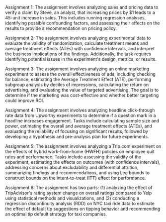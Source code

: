 Assignment 1: The assignment involves analyzing sales and pricing data to verify a claim by Steve, an analyst, that increasing prices by $1 leads to a 45-unit increase in sales. This includes running regression analyses, identifying possible confounding factors, and assessing their effects on the results to provide a recommendation on pricing policy.

Assignment 2: The assignment involves analyzing experimental data to evaluate the validity of randomization, calculate treatment means and average treatment effects (ATEs) with confidence intervals, and interpret the business implications of the findings. Additionally, the task requires identifying potential issues in the experiment's design, metrics, or results.

Assignment 3: The assignment involves analyzing an online marketing experiment to assess the overall effectiveness of ads, including checking for balance, estimating the Average Treatment Effect (ATE), performing subgroup analysis by deciles of impressions, calculating the return on advertising, and evaluating the value of targeted advertising. The goal is to determine if the marketing was cost-effective and whether better targeting could improve ROI.

Assignment 4: The assignment involves analyzing headline click-through rate data from Upworthy experiments to determine if a question mark in a headline increases engagement. Tasks include calculating sample size and power, estimating the overall and average treatment effects (ATEs), and evaluating the reliability of focusing on significant results, followed by developing a hypothesis and pre-analysis plan for future experiments.

Assignment 5: The assignment involves analyzing a Trip.com experiment on the effects of hybrid work-from-home (HWFH) policies on employee quit rates and performance. Tasks include assessing the validity of the experiment, estimating the effects on outcomes (with confidence intervals), addressing concerns about excludability and differential attrition, summarizing findings and recommendations, and using Lee bounds to construct bounds on the intent-to-treat (ITT) effect for performance.

Assignment 6: The assignment has two parts: (1) analyzing the effect of TripAdvisor's rating system change on overall ratings compared to Yelp using statistical methods and visualizations, and (2) conducting a regression discontinuity analysis (RDD) on NYC taxi ride data to estimate the effect of default tip suggestions on tipping behavior and recommending an optimal tip default strategy for taxi companies.
